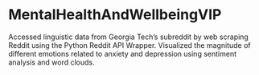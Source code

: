 # MentalHealthAndWellbeingVIP
Accessed linguistic data from Georgia Tech’s subreddit by web scraping Reddit using the Python Reddit API Wrapper.
Visualized the magnitude of different emotions related to anxiety and depression using sentiment analysis and word clouds.
